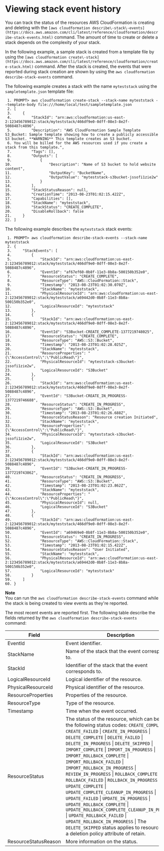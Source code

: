 # Viewing stack event history<a name="using-cfn-listing-event-history"></a>

You can track the status of the resources AWS CloudFormation is creating and deleting with the `[aws cloudformation describe\-stack\-events](https://docs.aws.amazon.com/cli/latest/reference/cloudformation/describe-stack-events.html)` command\. The amount of time to create or delete a stack depends on the complexity of your stack\.

In the following example, a sample stack is created from a template file by using the `[aws cloudformation create\-stack](https://docs.aws.amazon.com/cli/latest/reference/cloudformation/create-stack.html)` command\. After the stack is created, the events that were reported during stack creation are shown by using the `aws cloudformation describe-stack-events` command\.

The following example creates a stack with the name `myteststack` using the `sampletemplate.json` template file:

```
 1. PROMPT> aws cloudformation create-stack --stack-name myteststack --template-body file:///home/local/test/sampletemplate.json
 2. [
 3.     {
 4.         "StackId": "arn:aws:cloudformation:us-east-2:123456789012:stack/myteststack/466df9e0-0dff-08e3-8e2f-5088487c4896",
 5.         "Description": "AWS CloudFormation Sample Template S3_Bucket: Sample template showing how to create a publicly accessible S3 bucket. **WARNING** This template creates an S3 bucket.
 6. You will be billed for the AWS resources used if you create a stack from this template.",
 7.         "Tags": [],
 8.         "Outputs": [
 9.             {
10.                 "Description": "Name of S3 bucket to hold website content",
11.                 "OutputKey": "BucketName",
12.                 "OutputValue": "myteststack-s3bucket-jssofi1zie2w"
13.             }
14.         ],
15.         "StackStatusReason": null,
16.         "CreationTime": "2013-08-23T01:02:15.422Z",
17.         "Capabilities": [],
18.         "StackName": "myteststack",
19.         "StackStatus": "CREATE_COMPLETE",
20.         "DisableRollback": false
21.     }
22. ]
```

The following example describes the `myteststack` stack events:

```
 1. PROMPT> aws cloudformation describe-stack-events --stack-name myteststack
 2. {
 3.     "StackEvents": [
 4.         {
 5.             "StackId": "arn:aws:cloudformation:us-east-2:123456789012:stack/myteststack/466df9e0-0dff-08e3-8e2f-5088487c4896",
 6.             "EventId": "af67ef60-0b8f-11e3-8b8a-500150b352e0",
 7.             "ResourceStatus": "CREATE_COMPLETE",
 8.             "ResourceType": "AWS::CloudFormation::Stack",
 9.             "Timestamp": "2013-08-23T01:02:30.070Z",
10.             "StackName": "myteststack",
11.             "PhysicalResourceId": "arn:aws:cloudformation:us-east-2:123456789012:stack/myteststack/a69442d0-0b8f-11e3-8b8a-500150b352e0",
12.             "LogicalResourceId": "myteststack"
13.         },
14.         {
15.             "StackId": "arn:aws:cloudformation:us-east-2:123456789012:stack/myteststack/466df9e0-0dff-08e3-8e2f-5088487c4896",
16.             "EventId": "S3Bucket-CREATE_COMPLETE-1377219748025",
17.             "ResourceStatus": "CREATE_COMPLETE",
18.             "ResourceType": "AWS::S3::Bucket",
19.             "Timestamp": "2013-08-23T01:02:28.025Z",
20.             "StackName": "myteststack",
21.             "ResourceProperties": "{\"AccessControl\":\"PublicRead\"}",
22.             "PhysicalResourceId": "myteststack-s3bucket-jssofi1zie2w",
23.             "LogicalResourceId": "S3Bucket"
24.         },
25.         {
26.             "StackId": "arn:aws:cloudformation:us-east-2:123456789012:stack/myteststack/466df9e0-0dff-08e3-8e2f-5088487c4896",
27.             "EventId": "S3Bucket-CREATE_IN_PROGRESS-1377219746688",
28.             "ResourceStatus": "CREATE_IN_PROGRESS",
29.             "ResourceType": "AWS::S3::Bucket",
30.             "Timestamp": "2013-08-23T01:02:26.688Z",
31.             "ResourceStatusReason": "Resource creation Initiated",
32.             "StackName": "myteststack",
33.             "ResourceProperties": "{\"AccessControl\":\"PublicRead\"}",
34.             "PhysicalResourceId": "myteststack-s3bucket-jssofi1zie2w",
35.             "LogicalResourceId": "S3Bucket"
36.         },
37.         {
38.             "StackId": "arn:aws:cloudformation:us-east-2:123456789012:stack/myteststack/466df9e0-0dff-08e3-8e2f-5088487c4896",
39.             "EventId": "S3Bucket-CREATE_IN_PROGRESS-1377219743862",
40.             "ResourceStatus": "CREATE_IN_PROGRESS",
41.             "ResourceType": "AWS::S3::Bucket",
42.             "Timestamp": "2013-08-23T01:02:23.862Z",
43.             "StackName": "myteststack",
44.             "ResourceProperties": "{\"AccessControl\":\"PublicRead\"}",
45.             "PhysicalResourceId": null,
46.             "LogicalResourceId": "S3Bucket"
47.         },
48.         {
49.             "StackId": "arn:aws:cloudformation:us-east-2:123456789012:stack/myteststack/466df9e0-0dff-08e3-8e2f-5088487c4896",
50.             "EventId": "a69469e0-0b8f-11e3-8b8a-500150b352e0",
51.             "ResourceStatus": "CREATE_IN_PROGRESS",
52.             "ResourceType": "AWS::CloudFormation::Stack",
53.             "Timestamp": "2013-08-23T01:02:15.422Z",
54.             "ResourceStatusReason": "User Initiated",
55.             "StackName": "myteststack",
56.             "PhysicalResourceId": "arn:aws:cloudformation:us-east-2:123456789012:stack/myteststack/a69442d0-0b8f-11e3-8b8a-500150b352e0",
57.             "LogicalResourceId": "myteststack"
58.         }
59.     ]
60. }
```

**Note**  
You can run the `aws cloudformation describe-stack-events` command while the stack is being created to view events as they're reported\.

The most recent events are reported first\. The following table describe the fields returned by the `aws cloudformation describe-stack-events` command:

| Field                | Description                                                                                                                                                                                                                                                                                                                                                                                                                                                                                                                                                                                                                                                                                                                                                                                                               |
| -------------------- | ------------------------------------------------------------------------------------------------------------------------------------------------------------------------------------------------------------------------------------------------------------------------------------------------------------------------------------------------------------------------------------------------------------------------------------------------------------------------------------------------------------------------------------------------------------------------------------------------------------------------------------------------------------------------------------------------------------------------------------------------------------------------------------------------------------------------- |
| EventId              | Event identifier\.                                                                                                                                                                                                                                                                                                                                                                                                                                                                                                                                                                                                                                                                                                                                                                                                        |
| StackName            | Name of the stack that the event corresponds to\.                                                                                                                                                                                                                                                                                                                                                                                                                                                                                                                                                                                                                                                                                                                                                                         |
| StackId              | Identifier of the stack that the event corresponds to\.                                                                                                                                                                                                                                                                                                                                                                                                                                                                                                                                                                                                                                                                                                                                                                   |
| LogicalResourceId    | Logical identifier of the resource\.                                                                                                                                                                                                                                                                                                                                                                                                                                                                                                                                                                                                                                                                                                                                                                                      |
| PhysicalResourceId   | Physical identifier of the resource\.                                                                                                                                                                                                                                                                                                                                                                                                                                                                                                                                                                                                                                                                                                                                                                                     |
| ResourceProperties   | Properties of the resource\.                                                                                                                                                                                                                                                                                                                                                                                                                                                                                                                                                                                                                                                                                                                                                                                              |
| ResourceType         | Type of the resource\.                                                                                                                                                                                                                                                                                                                                                                                                                                                                                                                                                                                                                                                                                                                                                                                                    |
| Timestamp            | Time when the event occurred\.                                                                                                                                                                                                                                                                                                                                                                                                                                                                                                                                                                                                                                                                                                                                                                                            |
| ResourceStatus       | The status of the resource, which can be one of the following status codes: `CREATE_COMPLETE` \| `CREATE_FAILED` \| `CREATE_IN_PROGRESS` \| `DELETE_COMPLETE` \| `DELETE_FAILED` \| `DELETE_IN_PROGRESS` \| `DELETE_SKIPPED` \| `IMPORT_COMPLETE` \| `IMPORT_IN_PROGRESS` \| `IMPORT_ROLLBACK_COMPLETE` \| `IMPORT_ROLLBACK_FAILED` \| `IMPORT_ROLLBACK_IN_PROGRESS` \| `REVIEW_IN_PROGRESS` \| `ROLLBACK_COMPLETE` \| `ROLLBACK_FAILED` \| `ROLLBACK_IN_PROGRESS` \| `UPDATE_COMPLETE` \| `UPDATE_COMPLETE_CLEANUP_IN_PROGRESS` \| `UPDATE_FAILED` \| `UPDATE_IN_PROGRESS` \| `UPDATE_ROLLBACK_COMPLETE` \| `UPDATE_ROLLBACK_COMPLETE_CLEANUP_IN_PROGRESS` \| `UPDATE_ROLLBACK_FAILED` \| `UPDATE_ROLLBACK_IN_PROGRESS` \| The `DELETE_SKIPPED` status applies to resources with a deletion policy attribute of retain\. |
| ResourceStatusReason | More information on the status\.                                                                                                                                                                                                                                                                                                                                                                                                                                                                                                                                                                                                                                                                                                                                                                                          |
